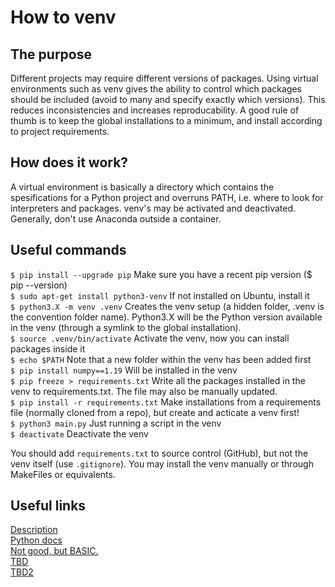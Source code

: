 # How to venv

## The purpose
Different projects may require different versions of packages. Using virtual environments such as venv gives the ability to control which packages should be included (avoid to many and specify exactly which versions). This reduces inconsistencies and increases reproducability. A good rule of thumb is to keep the global installations to a minimum, and install according to project requirements.

## How does it work?
A virtual environment is basically a directory which contains the spesifications for a Python project and overruns PATH, i.e. where to look for interpreters and packages. venv's may be activated and deactivated. Generally, don't use Anaconda outside a container.

## Useful commands
`$ pip install --upgrade pip` Make sure you have a recent pip version ($ pip --version)<br/>
`$ sudo apt-get install python3-venv` If not installed on Ubuntu, install it<br/>
`$ python3.X -m venv .venv` Creates the venv setup (a hidden folder, .venv is the convention folder name). Python3.X will be the Python version available in the venv (through a symlink to the global installation).<br/>
`$ source .venv/bin/activate` Activate the venv, now you can install packages inside it<br/>
`$ echo $PATH` Note that a new folder within the venv has been added first<br/>
`$ pip install numpy==1.19` Will be installed in the venv<br/>
`$ pip freeze > requirements.txt` Write all the packages installed in the venv to requirements.txt. The file may also be manually updated.<br/>
`$ pip install -r requirements.txt` Make installations from a requirements file (normally cloned from a repo), but create and acticate a venv first!<br/>
`$ python3 main.py` Just running a script in the venv<br/>
`$ deactivate` Deactivate the venv<br/>

You should add `requirements.txt` to source control (GitHub), but not the venv itself (use `.gitignore`). You may install the venv manually or through MakeFiles or equivalents.

## Useful links
[Description](https://www.cisco.com)<br />
[Python docs](https://docs.python.org/3/library/venv.html)<br/>
[Not good, but BASIC.](https://medium.com/@peterchang_82818/python3-beginner-must-know-venv-fdbbd0421405)<br/> 
[TBD](https://levelup.gitconnected.com/using-venv-or-virtual-environment-for-installing-python-packages-94f93409384)<br/>
[TBD2](https://hackersandslackers.com/multiple-versions-python-ubuntu/)<br/>
